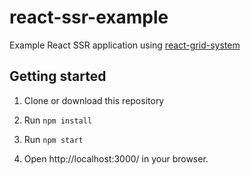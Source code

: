 # react-ssr-example
Example React SSR application using [react-grid-system](https://github.com/JSxMachina/react-grid-system)

## Getting started

1. Clone or download this repository

2. Run `npm install`

3. Run `npm start`

4. Open http://localhost:3000/ in your browser.
